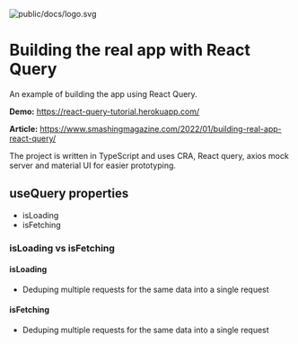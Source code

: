 ![public/docs/logo.svg](public/docs/logo.svg)

# Building the real app with React Query

An example of building the app using React Query.

**Demo:** https://react-query-tutorial.herokuapp.com/

**Article:** https://www.smashingmagazine.com/2022/01/building-real-app-react-query/

The project is written in TypeScript and uses CRA, React query, axios mock server and material UI for easier prototyping.

## useQuery properties

- isLoading
- isFetching

### isLoading vs isFetching

#### isLoading

- Deduping multiple requests for the same data into a single request

#### isFetching

- Deduping multiple requests for the same data into a single request
